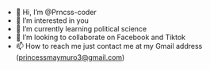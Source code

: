 - 👋 Hi, I’m @Prncss-coder
- 👀 I’m interested in you
- 🌱 I’m currently learning political science
- 💞️ I’m looking to collaborate on Facebook and Tiktok
- 📫 How to reach me just contact me at my Gmail address (princessmaymuro3@gmail.com) 

<!---
Prncss-coder/Prncss-coder is a ✨ special ✨ repository because its `README.md` (this file) appears on your GitHub profile.
You can click the Preview link to take a look at your changes.
--->

